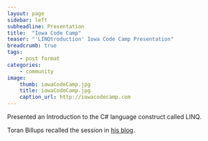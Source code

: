 ```yaml
---
layout: page
sidebar: left
subheadline: Presentation
title:  "Iowa Code Camp"
teaser: "'LINQtroduction' Iowa Code Camp Presentation"
breadcrumb: true
tags:
    - post format
categories:
    - community
image:
    thumb: iowaCodeCamp.jpg
    title: iowaCodeCamp.jpg
    caption_url: http://iowacodecamp.com
---
```

Presented an Introduction to the C# language construct called LINQ.

Toran Billups recalled the session in <a href='https://toranbillups.com/blog/archive/2010/05/05/My-thoughts-about-the-latest-Iowa-Code-Camp/' target='new'>his blog</a>.


